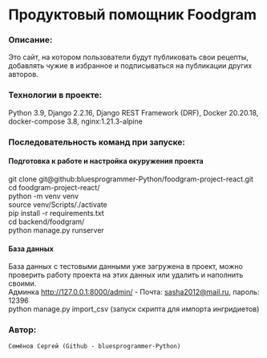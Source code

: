 # Продуктовый помощник Foodgram


### Описание: 
  Это сайт, на котором пользователи будут публиковать свои рецепты, добавлять чужие в избранное и подписываться на публикации других авторов.


### Технологии в проекте:
  Python 3.9, Django 2.2.16, Django REST Framework (DRF), Docker 20.20.18,  
  docker-compose 3.8, nginx:1.21.3-alpine
  

### Последовательность команд при запуске:


#### Подготовка к работе и настройка окуружения проекта
git clone git@github:bluesprogrammer-Python/foodgram-project-react.git  
cd foodgram-project-react/  
python -m venv venv  
source venv/Scripts/./activate  
pip install -r requirements.txt  
cd backend/foodgram/  
python manage.py runserver

#### База данных
База данных с тестовыми данными уже загружена в проект, можно проверить работу проекта на этих данных
или удалить и наполнить своими.  
Админка http://127.0.0.1:8000/admin/ - Почта: sasha2012@mail.ru, пароль: 12396  
python manage.py import_csv (запуск скрипта для импорта ингридиетов)

### Автор:
 	Семёнов Сергей (Github - bluesprogrammer-Python)
